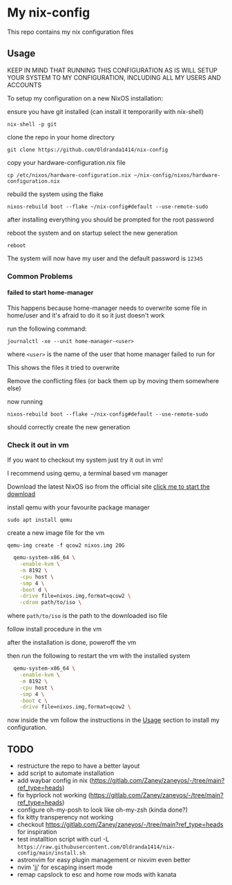 # My nix-config

This repo contains my nix configuration files

## Usage

KEEP IN MIND THAT RUNNING THIS CONFIGURATION AS IS WILL SETUP YOUR SYSTEM TO MY CONFIGURATION, INCLUDING ALL MY USERS AND ACCOUNTS

To setup my configuration on a new NixOS installation:

ensure you have git installed (can install it temporarilly with nix-shell)

`nix-shell -p git`

clone the repo in your home directory

`git clone https://github.com/Oldranda1414/nix-config`

copy your hardware-configuration.nix file

`cp /etc/nixos/hardware-configuration.nix ~/nix-config/nixos/hardware-configuration.nix`

rebuild the system using the flake

`nixos-rebuild boot --flake ~/nix-config#default --use-remote-sudo`

after installing everything you should be prompted for the root password

reboot the system and on startup select the new generation

`reboot`

The system will now have my user and the default password is `12345`

### Common Problems

#### failed to start home-manager

This happens because home-manager needs to overwrite some file in home/user and it's afraid to do it so it just doesn't work

run the following command:

`journalctl -xe --unit home-manager-<user>`

where `<user>` is the name of the user that home manager failed to run for

This shows the files it tried to overwrite

Remove the conflicting files (or back them up by moving them somewhere else)

now running

`nixos-rebuild boot --flake ~/nix-config#default --use-remote-sudo`

should correctly create the new generation

### Check it out in vm

If you want to checkout my system just try it out in vm!

I recommend using qemu, a terminal based vm manager

Download the latest NixOS iso from the official site [click me to start the download](https://channels.nixos.org/nixos-24.11/latest-nixos-gnome-x86_64-linux.iso)

install qemu with your favourite package manager

`sudo apt install qemu`

create a new image file for the vm

`qemu-img create -f qcow2 nixos.img 20G`

```sh
  qemu-system-x86_64 \
    -enable-kvm \
    -m 8192 \
    -cpu host \
    -smp 4 \
    -boot d \
    -drive file=nixos.img,format=qcow2 \
    -cdrom path/to/iso \
```

where `path/to/iso` is the path to the downloaded iso file

follow install procedure in the vm

after the installation is done, poweroff the vm

then run the following to restart the vm with the installed system

```sh
  qemu-system-x86_64 \
    -enable-kvm \
    -m 8192 \
    -cpu host \
    -smp 4 \
    -boot c \
    -drive file=nixos.img,format=qcow2 \
```

now inside the vm follow the instructions in the [Usage](#usage) section to install my configuration.

## TODO

- restructure the repo to have a better layout
- add script to automate installation
- add waybar config in nix (<https://gitlab.com/Zaney/zaneyos/-/tree/main?ref_type=heads>)
- fix hyprlock not working (<https://gitlab.com/Zaney/zaneyos/-/tree/main?ref_type=heads>)
- configure oh-my-posh to look like oh-my-zsh (kinda done?)
- fix kitty transperency not working
- checkout <https://gitlab.com/Zaney/zaneyos/-/tree/main?ref_type=heads> for inspiration
- test installtion script with curl -L `https://raw.githubusercontent.com/Oldranda1414/nix-config/main/install.sh`
- astronvim for easy plugin management or nixvim even better
- nvim 'jj' for escaping insert mode
- remap capslock to esc and home row mods with kanata
